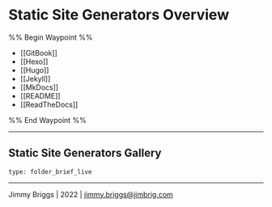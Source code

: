 # Static Site Generators Overview

%% Begin Waypoint %%
- [[GitBook]]
- [[Hexo]]
- [[Hugo]]
- [[Jekyll]]
- [[MkDocs]]
- [[README]]
- [[ReadTheDocs]]

%% End Waypoint %%

---

## Static Site Generators Gallery

````ccard
type: folder_brief_live
````

---

Jimmy Briggs | 2022 | <jimmy.briggs@jimbrig.com>
